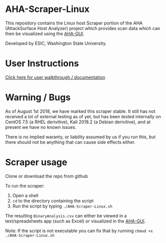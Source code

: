 # AHA-Scraper-Linux
This repository contains the Linux host Scraper portion of the AHA (AttackSurface Host Analyzer) project which provides scan data which can then be visualized using the [AHA-GUI](https://github.com/aha-project/AHA-GUI).

Developed by ESIC, Washington State University.

# User Instructions
[Click here for user walkthrough / documentation](https://aha-project.github.io/)

# Warning / Bugs
As of August 1st 2018, we have marked this scraper stable. It still has not received a lot of external testing as of yet, but has been tested internally on CentOS 7.5 (a RHEL derivitive), Kali 2018.2 (a Debian derivitive), and at present we have no known issues.

There is no implied waranty, or liability assumed by us if you run this, but there should not be anything that can cause side effects either.

# Scraper usage
Clone or download the repo from github

To run the scraper:
1. Open a shell
1. `cd` to the directory containing the script
1. Run the script by typing `./AHA-Scraper-Linux.sh`

The resulting `BinaryAnalysis.csv` can either be viewed in a text/spreadsheets app (such as Excel) or visualized in the [AHA-GUI](https://github.com/aha-project/AHA-GUI).

Note: If the script is not executable you can fix that by running `chmod +x ./AHA-Scraper-Linux.sh`
